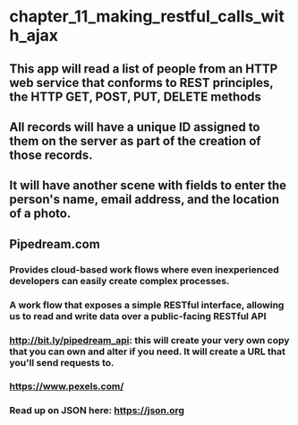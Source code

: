 # chapter_11_making_restful_calls_with_ajax

## This app will read a list of people from an HTTP web service that conforms to REST principles, the HTTP GET, POST, PUT, DELETE methods

## All records will have a unique ID assigned to them on the server as part of the creation of those records.

## It will have another scene with fields to enter the person's name, email address, and the location of a photo.

## Pipedream.com 
### Provides cloud-based work flows where even inexperienced developers can easily create complex processes.
### A work flow that exposes a simple RESTful interface, allowing us to read and write data over a public-facing RESTful API
### http://bit.ly/pipedream_api: this will create your very own copy that you can own and alter if you need. It will create a URL that you'll send requests to.
### https://www.pexels.com/
### Read up on JSON here: https://json.org